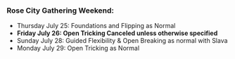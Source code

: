 <!-- ~~### Loopkicks Gathering Weekend:~~

- ~~Thursday July 18: Foundations and Flipping as Normal~~
- ~~Friday July 19: Open Tricking 7-9 with Jeremy & Slava!~~
- ~~**Sunday July 21: Guided Flexibility & Open Breaking Canceled unless otherwise specified**~~
- ~~Monday July 22: Open Tricking as Normal~~ -->

### Rose City Gathering Weekend:

- Thursday July 25: Foundations and Flipping as Normal
- **Friday July 26: Open Tricking Canceled unless otherwise specified**
- Sunday July 28: Guided Flexibility & Open Breaking as normal with Slava
- Monday July 29: Open Tricking as Normal
